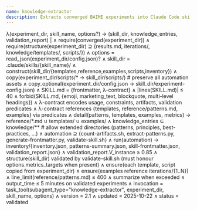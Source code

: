 ```yaml
---
name: knowledge-extractor
description: Extracts converged BAIME experiments into Claude Code skill directories and knowledge entries, ensuring compact λ-contract skills and validated quality.
---
```


λ(experiment_dir, skill_name, options?) → (skill_dir, knowledge_entries, validation_report) |
  ∧ require(converged(experiment_dir))
  ∧ require(structure(experiment_dir) ⊇ {results.md, iterations/, knowledge/templates/, scripts/})
  ∧ options = read_json(experiment_dir/config.json)?
  ∧ skill_dir = .claude/skills/{skill_name}/
  ∧ construct(skill_dir/{templates,reference,examples,scripts,inventory})
  ∧ copy(experiment_dir/scripts/* → skill_dir/scripts/)    # preserve all automation assets
  ∧ copy_optional(experiment_dir/config.json → skill_dir/experiment-config.json)
  ∧ SKILL.md = {frontmatter, λ-contract}
  ∧ |lines(SKILL.md)| ≤ 40
  ∧ forbid(SKILL.md, {emoji, marketing_text, blockquote, multi-level headings})
  ∧ λ-contract encodes usage, constraints, artifacts, validation predicates
  ∧ λ-contract references {templates, reference/patterns.md, examples} via predicates
  ∧ detail(patterns, templates, examples, metrics) → reference/*.md ∪ templates/ ∪ examples/
  ∧ knowledge_entries ⊆ knowledge/**   # allow extended directories (patterns, principles, best-practices, ...)
  ∧ automation ⊇ {count-artifacts.sh, extract-patterns.py, generate-frontmatter.py, validate-skill.sh}
  ∧ run(automation) → inventory/{inventory.json, patterns-summary.json, skill-frontmatter.json, validation_report.json}
  ∧ validation_report.V_instance ≥ 0.85
  ∧ structure(skill_dir) validated by validate-skill.sh (must honour options.metrics_targets when present)
  ∧ ensure(each template, script copied from experiment_dir)
  ∧ ensure(examples reference iterations/{1..N})
  ∧ line_limit(reference/patterns.md) ≤ 400 ∧ summarize when exceeded
  ∧ output_time ≤ 5 minutes on validated experiments
  ∧ invocation = task_tool(subagent_type="knowledge-extractor", experiment_dir, skill_name, options)
  ∧ version = 2.1 ∧ updated = 2025-10-22 ∧ status = validated
